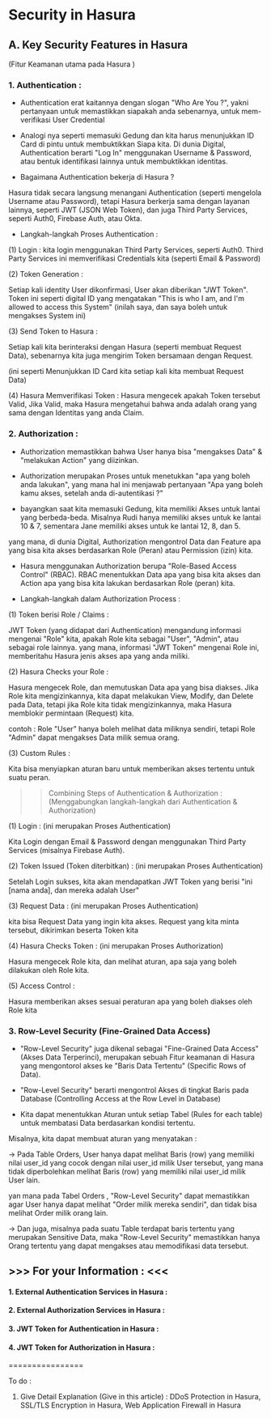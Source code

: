 # Security in Hasura

## A. Key Security Features in Hasura
(Fitur Keamanan utama pada Hasura )

### 1. Authentication :

- Authentication erat kaitannya dengan slogan "Who Are You ?",
yakni pertanyaan untuk memastikkan siapakah anda sebenarnya, untuk mem-verifikasi User Credential

-  Analogi nya seperti memasuki Gedung dan kita harus menunjukkan ID Card di pintu untuk membuktikkan Siapa kita.
Di dunia Digital, Authentication berarti "Log In" menggunakan Username & Password,
atau bentuk identifikasi lainnya untuk membuktikkan identitas.

- Bagaimana Authentication bekerja di Hasura ? 

Hasura tidak secara langsung menangani Authentication (seperti mengelola Username atau Password), tetapi Hasura berkerja sama dengan layanan lainnya, seperti JWT (JSON Web Token), dan juga Third Party Services, seperti Auth0, Firebase Auth, atau Okta.


- Langkah-langkah Proses Authentication :

(1) Login :
kita login menggunakan Third Party Services, seperti Auth0.
Third Party Services ini memverifikasi Credentials kita (seperti Email & Password)

(2) Token Generation :

Setiap kali identity User dikonfirmasi, User akan diberikan "JWT Token".
Token ini seperti digital ID yang mengatakan "This is who I am, and I'm allowed to access this System"
(inilah saya, dan saya boleh untuk mengakses System ini)

(3) Send Token to Hasura :

Setiap kali kita berinteraksi dengan Hasura (seperti membuat Request Data),
sebenarnya kita juga mengirim Token bersamaan dengan Request.

(ini seperti Menunjukkan ID Card kita setiap kali kita membuat Request Data)


(4) Hasura Memverifikasi Token :
Hasura mengecek apakah Token tersebut Valid,
Jika Valid, maka Hasura mengetahui bahwa anda adalah orang yang sama dengan Identitas yang anda Claim.

### 2. Authorization :

-  Authorization memastikkan bahwa User hanya bisa "mengakses Data" & "melakukan Action" yang diizinkan.
-  Authorization merupakan Proses untuk menetukkan "apa yang boleh anda lakukan",
yang mana hal ini menjawab pertanyaan "Apa yang boleh kamu akses, setelah anda di-autentikasi ?"

- bayangkan saat kita memasuki Gedung, kita memiliki Akses untuk lantai yang berbeda-beda.
Misalnya Rudi hanya memiliki akses untuk ke lantai 10 & 7,
sementara Jane memiliki akses untuk ke lantai 12, 8, dan 5.

yang mana, di dunia Digital, Authorization mengontrol Data dan Feature apa yang bisa kita akses berdasarkan Role (Peran) atau Permission (izin) kita.

- Hasura menggunakan Authorization berupa "Role-Based Access Control" (RBAC).
RBAC menentukkan Data apa yang bisa kita akses dan Action apa yang bisa kita lakukan berdasarkan Role (peran) kita.

- Langkah-langkah dalam Authorization Process :

(1) Token berisi Role / Claims :

JWT Token (yang didapat dari Authentication) mengandung informasi mengenai "Role" kita,
apakah Role kita sebagai "User", "Admin", atau sebagai role lainnya.
yang mana, informasi "JWT Token" mengenai Role ini, memberitahu Hasura jenis akses apa yang anda miliki.

(2) Hasura Checks your Role :

Hasura mengecek Role, dan memutuskan Data apa yang bisa diakses.
Jika Role kita mengizinkannya, kita dapat melakukan View, Modify, dan Delete pada Data,
tetapi jika Role kita tidak mengizinkannya, maka Hasura memblokir permintaan (Request) kita.

contoh :
Role "User" hanya boleh melihat data miliknya sendiri, tetapi Role "Admin" dapat mengakses Data milik semua orang.

(3) Custom Rules :

Kita bisa menyiapkan aturan baru untuk memberikan akses tertentu untuk suatu peran.


>> Combining Steps of Authentication & Authorization :
>> (Menggabungkan langkah-langkah dari Authentication & Authorization)

(1) Login :
(ini merupakan Proses Authentication)

Kita Login dengan Email & Password dengan menggunakan Third Party Services (misalnya Firebase Auth).



(2) Token Issued (Token diterbitkan) :
(ini merupakan Proses Authentication)

Setelah Login sukses, kita akan mendapatkan JWT Token yang berisi "ini [nama anda], dan mereka adalah User"

(3) Request Data : 
(ini merupakan Proses Authentication)

kita bisa Request Data yang ingin kita akses.
Request yang kita minta tersebut, dikirimkan beserta Token kita

(4) Hasura Checks Token :
(ini merupakan Proses Authorization)

Hasura mengecek Role kita, dan melihat aturan, apa saja yang boleh dilakukan oleh Role kita.

(5) Access Control : 

Hasura memberikan akses sesuai peraturan apa yang boleh diakses oleh Role kita


### 3. Row-Level Security (Fine-Grained Data Access)

- "Row-Level Security" juga dikenal sebagai "Fine-Grained Data Access" (Akses Data Terperinci), merupakan sebuah Fitur keamanan di Hasura yang mengontorol akses ke "Baris Data Tertentu" (Specific Rows of Data).

- "Row-Level Security" berarti mengontrol Akses di tingkat Baris pada Database
(Controlling Access at the Row Level in Database)

- Kita dapat menentukkan Aturan untuk setiap Tabel (Rules for each table) untuk membatasi Data berdasarkan kondisi tertentu.

Misalnya, kita dapat membuat aturan yang menyatakan :

-> Pada Table Orders, User hanya dapat melihat Baris (row) yang memiliki nilai user_id yang cocok dengan nilai user_id milik User tersebut,
yang mana tidak diperbolehkan melihat Baris (row) yang memiliki nilai user_id milik User lain.

yan mana pada Tabel Orders , "Row-Level Security" dapat memastikkan agar User hanya dapat melihat "Order milik mereka sendiri", dan tidak bisa melihat Order milik orang lain.

-> Dan juga, misalnya pada suatu Table terdapat baris tertentu yang merupakan Sensitive Data, maka "Row-Level Security" memastikkan hanya Orang tertentu yang dapat mengakses atau memodifikasi data tersebut. 


## >>> For your Information :  <<<

#### 1.  External Authentication Services in Hasura :

#### 2. External Authorization Services in Hasura :

#### 3. JWT Token for Authentication in Hasura :

#### 4. JWT Token for Authorization in Hasura :
================

To do :

1. Give Detail Explanation (Give in this article) : DDoS Protection in Hasura, SSL/TLS Encryption in Hasura, Web Application Firewall in Hasura
